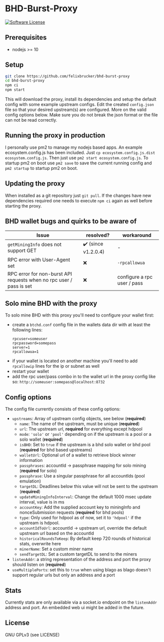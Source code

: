 BHD-Burst-Proxy
======

[![Software License](https://img.shields.io/badge/license-GPL--3.0-brightgreen.svg?style=flat-square)](LICENSE)

## Prerequisites

- nodejs >= 10

## Setup

```bash
git clone https://github.com/felixbrucker/bhd-burst-proxy
cd bhd-burst-proxy
npm ci
npm start
```
This will download the proxy, install its dependencies and setup the default config with some example upstream configs.
Edit the created `config.json` file so that your desired upstream(s) are configured. More on the valid config options below.
Make sure you do not break the json format or the file can not be read correctly.

## Running the proxy in production

I personally use pm2 to manage my nodejs based apps. An example ecosystem.config.js has been included. Just `cp ecosystem.config.js.dist ecosystem.config.js`.
Then just use `pm2 start ecosystem.config.js`.
To startup pm2 on boot use `pm2 save` to save the current running config and `pm2 startup` to startup pm2 on boot.

## Updating the proxy

When installed as a git repository just `git pull`.
If the changes have new dependencies required one needs to execute `npm ci` again as well before starting the proxy.

## BHD wallet bugs and quirks to be aware of

| Issue                                                               | resolved?                        | workaround                  |
|---------------------------------------------------------------------|----------------------------------|------------------|
| `getMiningInfo` does not support GET | :heavy_check_mark: (since v1.2.0.4) | - |
| RPC error with User-Agent set | :x: | `-rpcallowua` |
| RPC error for non-burst API requests when no rpc user / pass is set | :x: | configure a rpc user / pass |

## Solo mine BHD with the proxy

To solo mine BHD with this proxy you'll need to configure your wallet first:
- create a `btchd.conf` config file in the wallets data dir with at least the following lines:
    ```
    rpcuser=someuser
    rpcpassword=somepass
    server=1
    rpcallowua=1
    ``` 
- if your wallet is located on another machine you'll need to add `rpcallowip` lines for the ip or subnet as well
- restart your wallet
- add the rpc user/pass combo in to the wallet url in the proxy config like so: `http://someuser:somepass@localhost:8732`

## Config options

The config file currently consists of these config options:

- `upstreams`: Array of upstream config objects, see below (**required**)
  - `name`: The name of the upstream, must be unique (**required**)
  - `url`: The upstream url, **required** for everything except hdpool
  - `mode`: `'solo'` or `'pool'` depending on if the upstream is a pool or a solo wallet (**required**)
  - `isBHD`: Set to `true` if the upstream is a bhd solo wallet or bhd pool (**required** for bhd based upstreams)
  - `walletUrl`: Optional url of a wallet to retrieve block winner information
  - `passphrases`: accountId -> passphrase mapping for solo mining (**required** for solo)
  - `passphrase`: Use a singular passphrase for all accountIds (pool emulation)
  - `targetDL`: Deadlines below this value will not be sent to the upstream (**required**)
  - `updateMiningInfoInterval`: Change the default 1000 msec update interval, value is in ms
  - `accountKey`: Add the supplied account key to miningInfo and nonceSubmission requests (**required** for bhd pools)
  - `type`: Only used for hdpool as of now, set it to `'hdpool'` if the upstream is hdpool.
  - `accountIdToUrl`: accountId -> upstream url, override the default upstream url based on the accountId
  - `historicalRoundsToKeep`: By default keep 720 rounds of historical stats, overwrite here
  - `minerName`: Set a custom miner name
  - `sendTargetDL`: Set a custom targetDL to send to the miners
- `listenAddr`: a string representation of the address and port the proxy should listen on (**required**)
- `useMultiplePorts`: set this to `true` when using blago as blago doesn't support regular urls but only an address and a port

## Stats

Currently stats are only available via a socket.io endpoint on the `listenAddr` address and port. An embedded web ui might be added in the future.

## License

GNU GPLv3 (see LICENSE)
